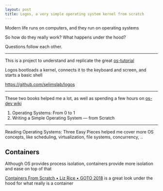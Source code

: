 ```yaml
---
layout: post
title: Logos, a very simple operating system kernel from scratch
---
```


Modern life runs on computers, and they run on operating systems 

So how do they really work? What happens under the hood?

Questions follow each other. 

---

This is a project to understand and replicate the great [os-tutorial](https://github.com/cfenollosa/os-tutorial) 

Logos bootloads a kernel, connects it to the keyboard and screen, and starts a basic shell 

<https://github.com/selimslab/logos>

---

These two books helped me a lot, as well as spending a few hours on [os-dev wiki](https://wiki.osdev.org/Main_Page) 


1. Operating Systems: From 0 to 1
2. Writing a Simple Operating System — from Scratch

---

Reading Operating Systems: Three Easy Pieces helped me cover more OS concepts, like scheduling, virtualization, file systems, concurrency, .. 


## Containers

Although OS provides process isolation, containers provide more isolation and ease on top of that  

[Containers From Scratch • Liz Rice • GOTO 2018](https://www.youtube.com/watch?v=8fi7uSYlOdc) is a great look under the hood for what really is a container 




